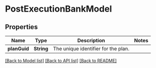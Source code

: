 # PostExecutionBankModel

## Properties
Name | Type | Description | Notes
------------ | ------------- | ------------- | -------------
**planGuid** | **String** | The unique identifier for the plan. | 

[[Back to Model list]](../README.md#documentation-for-models) [[Back to API list]](../README.md#documentation-for-api-endpoints) [[Back to README]](../README.md)


